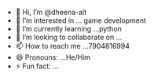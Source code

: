 - 👋 Hi, I’m @dheena-alt
- 👀 I’m interested in ... game development
- 🌱 I’m currently learning ...python
- 💞️ I’m looking to collaborate on ...
- 📫 How to reach me ...7904816994
- 😄 Pronouns: ...He/Him
- ⚡ Fun fact: ...

<!---
dheena-alt/dheena-alt is a ✨ special ✨ repository because its `README.md` (this file) appears on your GitHub profile.
You can click the Preview link to take a look at your changes.
--->

